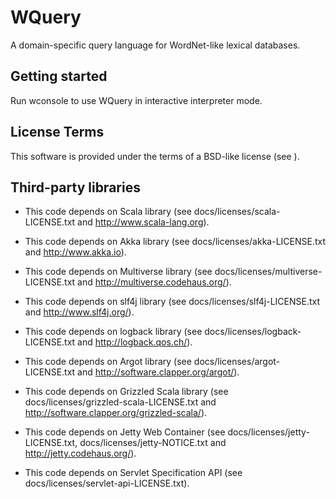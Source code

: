WQuery
======
A domain-specific query language for WordNet-like lexical databases.

Getting started
---------------

Run wconsole to use WQuery in interactive interpreter mode.

License Terms
-------------

This software is provided under the terms of a BSD-like license (see [](src/main/assembly/template/docs/licenses/wquery-LICENSE.txt)).

Third-party libraries
---------------------

 * This code depends on Scala library (see docs/licenses/scala-LICENSE.txt and http://www.scala-lang.org).

 * This code depends on Akka library (see docs/licenses/akka-LICENSE.txt and http://www.akka.io).

 * This code depends on Multiverse library (see docs/licenses/multiverse-LICENSE.txt and http://multiverse.codehaus.org/).

 * This code depends on slf4j library (see docs/licenses/slf4j-LICENSE.txt and http://www.slf4j.org/).

 * This code depends on logback library (see docs/licenses/logback-LICENSE.txt and http://logback.qos.ch/).

 * This code depends on Argot library (see docs/licenses/argot-LICENSE.txt and http://software.clapper.org/argot/).

 * This code depends on Grizzled Scala library (see docs/licenses/grizzled-scala-LICENSE.txt and http://software.clapper.org/grizzled-scala/).

 * This code depends on Jetty Web Container (see docs/licenses/jetty-LICENSE.txt, docs/licenses/jetty-NOTICE.txt and http://jetty.codehaus.org/).

 * This code depends on Servlet Specification API (see docs/licenses/servlet-api-LICENSE.txt).